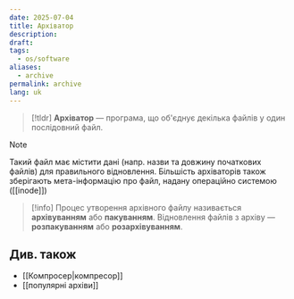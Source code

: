 ```yaml
---
date: 2025-07-04
title: Архіватор
description: 
draft: 
tags:
  - os/software
aliases:
  - archive
permalink: archive
lang: uk
---
```


> [!tldr]
> **Архіватор** — програма, що об'єднує декілька файлів у один послідовний файл.

> [!note]
> Такий файл має містити дані (напр. назви та довжину початкових файлів) для правильного відновлення. Більшість архіваторів також зберігають мета-інформацію про файл, надану операційно системою ([[inode]])

> [!info] Процес утворення архівного файлу називається **архівуванням** або **пакуванням**. Відновлення файлів з архіву — **розпакуванням** або **розархівуванням**.

## Див. також

- [[Компросер|компресор]]
- [[популярні архіви]]